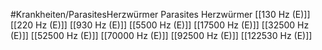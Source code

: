 #Krankheiten/ParasitesHerzwürmer
Parasites Herzwürmer
[[130 Hz (E)]]
[[220 Hz (E)]]
[[930 Hz (E)]]
[[5500 Hz (E)]]
[[17500 Hz (E)]]
[[32500 Hz (E)]]
[[52500 Hz (E)]]
[[70000 Hz (E)]]
[[92500 Hz (E)]]
[[122530 Hz (E)]]